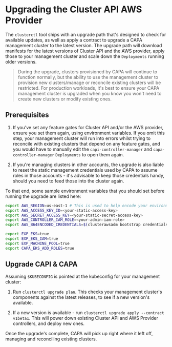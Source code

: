 # Upgrading the Cluster API AWS Provider

The `clusterctl` tool ships with an upgrade path that's designed to check for available updates, as well as apply a contract to upgrade a CAPA management cluster to the latest version. The upgrade path will download manifests for the latest versions of Cluster API and the AWS provider, apply those to your management cluster and scale down the `Deployments` running older versions.

> During the upgrade, clusters provisioned by CAPA will continue to function normally, but the ability to use the management cluster to provision new clusters/manage or reconcile existing clusters will be restricted. For production workloads, it's best to ensure your CAPA management cluster is upgraded when you know you won't need to create new clusters or modify existing ones.

## Prerequisites

1. If you've set any feature gates for Cluster API and/or the AWS provider, ensure you set them again, using environment variables. If you omit this step, your management cluster will run into errors whilst trying to reconcile with existing clusters that depend on any feature gates, and you would have to manually edit the `capi-controller-manager` and `capa-controller-manager` `Deployments` to open them again. 

2. If you're managing clusters in other accounts, the upgrade is also liable to reset the static management credentials used by CAPA to assume roles in those accounts - it's advisable to keep those credentials handy, should you need to feed those into the cluster again.

To that end, some sample environment variables that you should set before running the upgrade are listed here:

```bash
export AWS_REGION=us-east-1 # This is used to help encode your environment variables
export AWS_ACCESS_KEY_ID=<your-static-access-key>
export AWS_SECRET_ACCESS_KEY=<your-static-secret-access-key>
export AWS_CONTROLLER_IAM_ROLE=<your-admin-iam-role>
export AWS_B64ENCODED_CREDENTIALS=$(clusterawsadm bootstrap credentials encode-as-profile)

export EXP_EKS=true
export EXP_EKS_IAM=true
export EXP_MACHINE_POOL=true
export CAPA_EKS_ADD_ROLES=true
```

## Upgrade CAPI & CAPA

Assuming `$KUBECONFIG` is pointed at the kubeconfig for your management cluster:

1. Run `clusterctl upgrade plan`. This checks your management cluster's components against the latest releases, to see if a new version's available.

2. If a new version is available - run `clusterctl upgrade apply --contract v1beta1`. This will power down existing Cluster API and AWS Provider controllers, and deploy new ones.

Once the upgrade's complete, CAPA will pick up right where it left off, managing and reconciling existing clusters.

